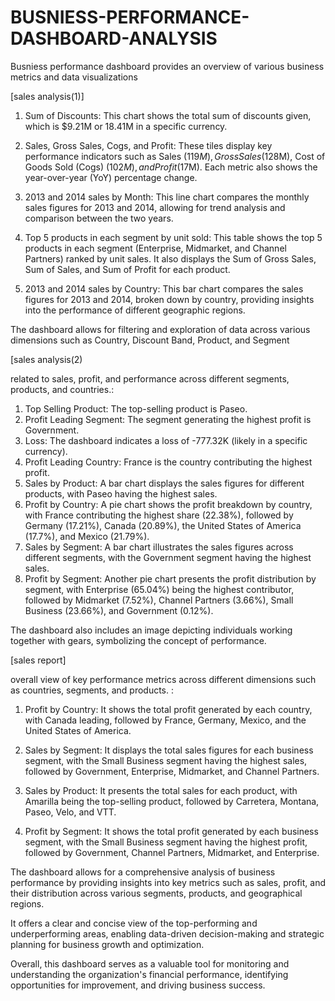 # BUSNIESS-PERFORMANCE-DASHBOARD-ANALYSIS

Busniess  performance dashboard provides an overview of various business metrics and data visualizations

[sales analysis(1)]

1. Sum of Discounts: This chart shows the total sum of discounts given, which is $9.21M or 18.41M in a specific currency.

2. Sales, Gross Sales, Cogs, and Profit: These tiles display key performance indicators such as Sales ($119M), Gross Sales ($128M), Cost of Goods Sold (Cogs) ($102M), and Profit ($17M). Each metric also shows the year-over-year (YoY) percentage change.

3. 2013 and 2014 sales by Month: This line chart compares the monthly sales figures for 2013 and 2014, allowing for trend analysis and comparison between the two years.

4. Top 5 products in each segment by unit sold: This table shows the top 5 products in each segment (Enterprise, Midmarket, and Channel Partners) ranked by unit sales. It also displays the Sum of Gross Sales, Sum of Sales, and Sum of Profit for each product.

5. 2013 and 2014 sales by Country: This bar chart compares the sales figures for 2013 and 2014, broken down by country, providing insights into the performance of different geographic regions.

The dashboard allows for filtering and exploration of data across various dimensions such as Country, Discount Band, Product, and Segment 

[sales analysis(2)

related to sales, profit, and performance across different segments, products, and countries.:

1. Top Selling Product: The top-selling product is Paseo.
2. Profit Leading Segment: The segment generating the highest profit is Government.
3. Loss: The dashboard indicates a loss of -777.32K (likely in a specific currency).
4. Profit Leading Country: France is the country contributing the highest profit.
5. Sales by Product: A bar chart displays the sales figures for different products, with Paseo having the highest sales.
6. Profit by Country: A pie chart shows the profit breakdown by country, with France contributing the highest share (22.38%), followed by Germany (17.21%), Canada (20.89%), the United States of America (17.7%), and Mexico (21.79%).
7. Sales by Segment: A bar chart illustrates the sales figures across different segments, with the Government segment having the highest sales.
8. Profit by Segment: Another pie chart presents the profit distribution by segment, with Enterprise (65.04%) being the highest contributor, followed by Midmarket (7.52%), Channel Partners (3.66%), Small Business (23.66%), and Government (0.12%).

The dashboard also includes an image depicting individuals working together with gears, symbolizing the concept of performance.

[sales report]


overall view of key performance metrics across different dimensions such as countries, segments, and products. :

1. Profit by Country: It shows the total profit generated by each country, with Canada leading, followed by France, Germany, Mexico, and the United States of America.

2. Sales by Segment: It displays the total sales figures for each business segment, with the Small Business segment having the highest sales, followed by Government, Enterprise, Midmarket, and Channel Partners.

3. Sales by Product: It presents the total sales for each product, with Amarilla being the top-selling product, followed by Carretera, Montana, Paseo, Velo, and VTT.

4. Profit by Segment: It shows the total profit generated by each business segment, with the Small Business segment having the highest profit, followed by Government, Channel Partners, Midmarket, and Enterprise.

The dashboard allows for a comprehensive analysis of business performance by providing insights into key metrics such as sales, profit, and their distribution across various segments, products, and geographical regions.

It offers a clear and concise view of the top-performing and underperforming areas, enabling data-driven decision-making and strategic planning for business growth and optimization.

Overall, this dashboard serves as a valuable tool for monitoring and understanding the organization's financial performance, identifying opportunities for improvement, and driving business success.
